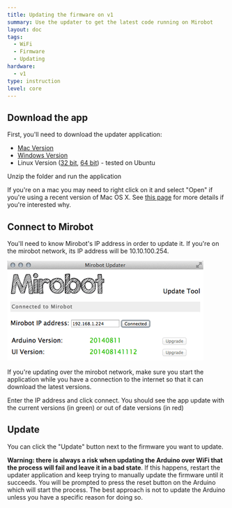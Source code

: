 ```yaml
---
title: Updating the firmware on v1
summary: Use the updater to get the latest code running on Mirobot
layout: doc
tags:
  - WiFi
  - Firmware
  - Updating
hardware:
  - v1
type: instruction
level: core
---
```


Download the app
----------------

First, you'll need to download the updater application:

 - [Mac Version](https://github.com/bjpirt/mirobot-updater/releases/download/v1.1.0/mirobot_updater_1.1.0_mac.zip)
 - [Windows Version](https://github.com/bjpirt/mirobot-updater/releases/download/v1.1.0/mirobot_updater_1.1.0_win.zip)
 - Linux Version ([32 bit](https://github.com/bjpirt/mirobot-updater/releases/download/v1.1.0/mirobot_updater_1.1.0_linux32.zip), [64 bit](https://github.com/bjpirt/mirobot-updater/releases/download/v1.1.0/mirobot_updater_1.1.0_linux64.zip)) - tested on Ubuntu

Unzip the folder and run the application

If you're on a mac you may need to right click on it and select "Open" if you're using a recent version of Mac OS X. See [this page](http://support.apple.com/en-gb/HT202491) for more details if you're interested why.


Connect to Mirobot
------------------

You'll need to know Mirobot's IP address in order to update it. If you're on the mirobot network, its IP address will be 10.10.100.254.

![The updater](/assets/docs/update-firmware-v1/firmware_update.png)

If you're updating over the mirobot network, make sure you start the application while you have a connection to the internet so that it can download the latest versions.

Enter the IP address and click connect. You should see the app update with the current versions (in green) or out of date versions (in red)


Update
------

You can click the "Update" button next to the firmware you want to update.

**Warning: there is always a risk when updating the Arduino over WiFi that the process will fail and leave it in a bad state**. If this happens, restart the updater application and keep trying to manually update the firmware until it succeeds. You will be prompted to press the reset button on the Arduino which will start the process. The best approach is not to update the Arduino unless you have a specific reason for doing so.
